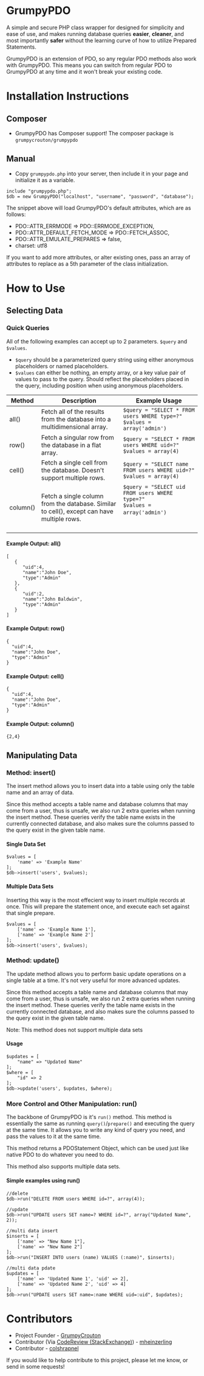 # GrumpyPDO

A simple and secure PHP class wrapper for designed for simplicity and ease of use, and makes running database queries **easier**, **cleaner**, and most importantly **safer** without the learning curve of how to utilize Prepared Statements.

GrumpyPDO is an extension of PDO, so any regular PDO methods also work with GrumpyPDO. This means you can switch from regular PDO to GrumpyPDO at any time and it won't break your existing code.

# Installation Instructions

## Composer

- GrumpyPDO has Composer support! The composer package is `grumpycrouton/grumpypdo`

## Manual

- Copy `grumpypdo.php` into your server, then include it in your page and initialize it as a variable.

```
include "grumpypdo.php";
$db = new GrumpyPDO("localhost", "username", "password", "database");
```

The snippet above will load GrumpyPDO's default attributes, which are as follows:

- PDO::ATTR_ERRMODE => PDO::ERRMODE_EXCEPTION,
- PDO::ATTR_DEFAULT_FETCH_MODE => PDO::FETCH_ASSOC,
- PDO::ATTR_EMULATE_PREPARES => false,
- charset: utf8

If you want to add more attributes, or alter existing ones, pass an array of attributes to replace as a 5th parameter of the class initialization.

# How to Use

## Selecting Data

### Quick Queries

All of the following examples can accept up to 2 parameters. `$query` and `$values`.

- `$query` should be a parameterized query string using either anonymous placeholders or named placeholders.
- `$values` can either be nothing, an empty array, or a key value pair of values to pass to the query. Should reflect the placeholders placed in the query, including position when using anonymous placeholders.

| Method | Description | Example Usage |
|---|---|---|
| all() | Fetch all of the results from the database into a multidimensional array. | `$query = "SELECT * FROM users WHERE type=?"`<br> `$values = array('admin')` |
| row() | Fetch a singular row from the database in a flat array. | `$query = "SELECT * FROM users WHERE uid=?"`<br> `$values = array(4)` |
| cell() | Fetch a single cell from the database. Doesn't support multiple rows. | `$query = "SELECT name FROM users WHERE uid=?"`<br> `$values = array(4)` |
| column() | Fetch a single column from the database. Similar to cell(), except can have multiple rows. | `$query = "SELECT uid FROM users WHERE type=?"`<br> `$values = array('admin')`&nbsp; &nbsp; &nbsp; &nbsp; &nbsp; &nbsp; &nbsp; &nbsp; &nbsp; &nbsp; &nbsp; &nbsp; &nbsp; &nbsp; &nbsp; &nbsp; &nbsp; &nbsp; &nbsp; &nbsp; &nbsp; &nbsp; &nbsp; &nbsp; &nbsp; &nbsp; &nbsp; &nbsp; &nbsp; &nbsp; &nbsp; &nbsp; &nbsp; &nbsp; &nbsp; &nbsp; &nbsp; &nbsp; &nbsp; &nbsp; &nbsp; &nbsp; &nbsp; &nbsp; &nbsp; &nbsp; &nbsp; &nbsp; &nbsp; &nbsp; &nbsp; &nbsp;  |

#### Example Output: all()
```
[
   {
      "uid":4,
      "name":"John Doe",
      "type":"Admin"
   },
   {
      "uid":2,
      "name":"John Baldwin",
      "type":"Admin"
   }
]
```

#### Example Output: row()
```
{
  "uid":4,
  "name":"John Doe",
  "type":"Admin"
}
```

#### Example Output: cell()
```
{
  "uid":4,
  "name":"John Doe",
  "type":"Admin"
}
```

#### Example Output: column()
```
{2,4}
```

## Manipulating Data

### Method: insert()

The insert method allows you to insert data into a table using only the table name and an array of data.

Since this method accepts a table name and database columns that may come from a user, thus is unsafe, we also run 2 extra queries when running the insert method. These queries verify the table name exists in the currently connected database, and also makes sure the columns passed to the query exist in the given table name.

#### Single Data Set
```
$values = [
    'name' => 'Example Name'
];
$db->insert('users', $values);
```

#### Multiple Data Sets

Inserting this way is the most effecient way to insert multiple records at once. This will prepare the statement once, and execute each set against that single prepare.

```
$values = [
    ['name' => 'Example Name 1'],
    ['name' => 'Example Name 2']
];
$db->insert('users', $values);
```

### Method: update()

The update method allows you to perform basic update operations on a single table at a time. It's not very useful for more advanced updates.

Since this method accepts a table name and database columns that may come from a user, thus is unsafe, we also run 2 extra queries when running the insert method. These queries verify the table name exists in the currently connected database, and also makes sure the columns passed to the query exist in the given table name.

Note: This method does not support multiple data sets

#### Usage
```
$updates = [
    "name" => "Updated Name"
];
$where = [
    "id" => 2
];
$db->update('users', $updates, $where);
```

### More Control and Other Manipulation: run()

The backbone of GrumpyPDO is it's `run()` method. This method is essentially the same as running `query()`/`prepare()` and executing the query at the same time. It allows you to write any kind of query you need, and pass the values to it at the same time.

This method returns a PDOStatement Object, which can be used just like native PDO to do whatever you need to do.

This method also supports multiple data sets.

#### Simple examples using run()
```
//delete
$db->run("DELETE FROM users WHERE id=?", array(4));

//update
$db->run("UPDATE users SET name=? WHERE id=?", array("Updated Name", 2));

//multi data insert
$inserts = [
    ['name' => "New Name 1"],
    ['name' => "New Name 2"]
];
$db->run("INSERT INTO users (name) VALUES (:name)", $inserts);

//multi data pdate
$updates = [
    ['name' => 'Updated Name 1', 'uid' => 2],
    ['name' => 'Updated Name 2', 'uid' => 4]
];
$db->run("UPDATE users SET name=:name WHERE uid=:uid", $updates);
```


# Contributors
- Project Founder - [GrumpyCrouton](https://stackoverflow.com/users/5827005/grumpycrouton)
- Contributor (Via [CodeReview (StackExchange)](https://codereview.stackexchange.com/a/177858/96569)) - [mheinzerling](https://codereview.stackexchange.com/users/21181/mheinzerling)
- Contributor - [colshrapnel](https://github.com/colshrapnel)

If you would like to help contribute to this project, please let me know, or send in some requests!
